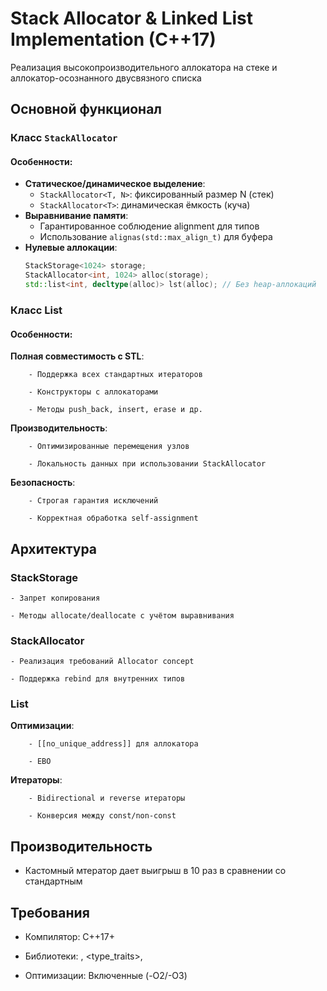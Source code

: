 # Stack Allocator & Linked List Implementation (C++17)

Реализация высокопроизводительного аллокатора на стеке и аллокатор-осознанного двусвязного списка

## Основной функционал

### Класс `StackAllocator`
#### Особенности:
- **Статическое/динамическое выделение**:
  - `StackAllocator<T, N>`: фиксированный размер N (стек)
  - `StackAllocator<T>`: динамическая ёмкость (куча)
- **Выравнивание памяти**:
  - Гарантированное соблюдение alignment для типов
  - Использование `alignas(std::max_align_t)` для буфера
- **Нулевые аллокации**:
  ```cpp
  StackStorage<1024> storage;
  StackAllocator<int, 1024> alloc(storage);
  std::list<int, decltype(alloc)> lst(alloc); // Без heap-аллокаций

### Класс List
#### Особенности:

  **Полная совместимость с STL**:

        - Поддержка всех стандартных итераторов

        - Конструкторы с аллокаторами

        - Методы push_back, insert, erase и др.

  **Производительность**:

        - Оптимизированные перемещения узлов

        - Локальность данных при использовании StackAllocator

  **Безопасность**:

        - Строгая гарантия исключений

        - Корректная обработка self-assignment

## Архитектура
### StackStorage

    - Запрет копирования

    - Методы allocate/deallocate с учётом выравнивания

### StackAllocator

    - Реализация требований Allocator concept

    - Поддержка rebind для внутренних типов

### List

**Оптимизации**:

        - [[no_unique_address]] для аллокатора

        - EBO

**Итераторы**:

        - Bidirectional и reverse итераторы

        - Конверсия между const/non-const
  
## Производительность
 - Кастомный мтератор дает выигрыш в 10 раз в сравнении со стандартным

## Требования

 - Компилятор: C++17+

- Библиотеки: <memory>, <type_traits>, <iterator>

-  Оптимизации: Включенные (-O2/-O3)

